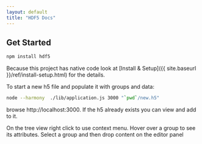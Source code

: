 ```yaml
---
layout: default
title: "HDF5 Docs"
---
```


## Get Started

```bash
npm install hdf5
```
 
Because this project has native code look at [Install & Setup]({{ site.baseurl }}/ref/install-setup.html) for the details.



To start a new h5 file and populate it with groups and data:  
```bash
node --harmony  ./lib/application.js 3000 "`pwd`/new.h5"
```  
browse http://localhost:3000. If the h5 already exists you can view and add to it.

On the tree view right click to use context menu.  Hover over a group to see its attributes. 
Select a group and then drop content on the editor panel

